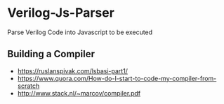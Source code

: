 # Verilog-Js-Parser
Parse Verilog Code into Javascript to be executed

## Building a Compiler
- https://ruslanspivak.com/lsbasi-part1/
- https://www.quora.com/How-do-I-start-to-code-my-compiler-from-scratch
- http://www.stack.nl/~marcov/compiler.pdf
